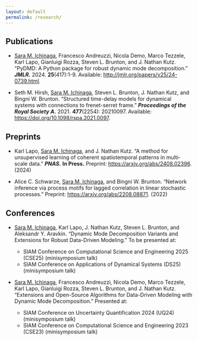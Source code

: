 ```yaml
---
layout: default
permalink: /research/
---
```


## Publications
- <ins>Sara M. Ichinaga</ins>, Francesco Andreuzzi, Nicola Demo, Marco Tezzele, Karl Lapo, Gianluigi Rozza, Steven L. Brunton, and J. Nathan Kutz. “PyDMD: A Python package for robust dynamic mode decomposition.” **_JMLR._** 2024. **25**(417):1-9. Available: http://jmlr.org/papers/v25/24-0739.html.

- Seth M. Hirsh, <ins>Sara M. Ichinaga</ins>, Steven L. Brunton, J. Nathan Kutz, and Bingni W. Brunton. “Structured time-delay models for dynamical systems with connections to frenet-serret frame.” **_Proceedings of the Royal Society A._** 2021. **477**(2254): 20210097. Available: https://doi.org/10.1098/rspa.2021.0097.

## Preprints
- Karl Lapo, <ins>Sara M. Ichinaga</ins>, and J. Nathan Kutz. “A method for unsupervised learning of coherent spatiotemporal patterns in multi-scale data.” **_PNAS._** **In Press.** Preprint: https://arxiv.org/abs/2408.02396. (2024)

- Alice C. Schwarze, <ins>Sara M. Ichinaga</ins>, and Bingni W. Brunton. “Network inference via process motifs for lagged correlation in linear stochastic processes.” Preprint: https://arxiv.org/abs/2208.08871. (2022)

## Conferences
- <ins>Sara M. Ichinaga</ins>, Karl Lapo, J. Nathan Kutz, Steven L. Brunton, and Aleksandr Y. Aravkin. “Dynamic Mode Decomposition Variants and Extensions for Robust Data-Driven Modeling.” To be presented at:

  - SIAM Conference on Computational Science and Engineering 2025 (CSE25) (minisymposium talk)
  - SIAM Conference on Applications of Dynamical Systems (DS25) (minisymposium talk)

- <ins>Sara M. Ichinaga</ins>, Francesco Andreuzzi, Nicola Demo, Marco Tezzele, Karl Lapo, Gianluigi Rozza, Steven L. Brunton, and J. Nathan Kutz. “Extensions and Open-Source Algorithms for Data-Driven Modeling with Dynamic Mode Decomposition.” Presented at:

  - SIAM Conference on Uncertainty Quantification 2024 (UQ24) (minisymposium talk)
  - SIAM Conference on Computational Science and Engineering 2023 (CSE23) (minisymposium talk)
